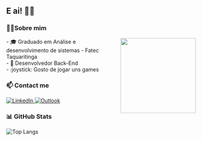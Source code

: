 
## E ai! 👋🏼
### :superhero_man:Sobre mim
<img align='right' src='https://media1.giphy.com/media/citBl9yPwnUOs/giphy.gif?cid=de9bf95ez3x89k1yxi61a900v4qrfqm65v9vrz1zj337o7fu&ep=v1_gifs_search&rid=giphy.gif&ct=g' width='200"'>
- 🎓 Graduado em Análise e desenvolvimento de sistemas - Fatec Taquaritinga <br>
- 🚀 Desenvolvedor Back-End<br>
- 	:joystick: Gosto de jogar uns games <br>

### 📫 Contact me
<a href="https://www.linkedin.com/in/raul-avezu/">
    <img src="https://img.shields.io/badge/LinkedIn-0077B5?style=for-the-badge&logo=linkedin&logoColor=white" alt="LinkedIn"">
  </a> <a href="mailto:raul.taqua@hotmail.com"> <img src="https://img.shields.io/badge/Microsoft_Outlook-0078D4?style=for-the-badge&logo=microsoft-outlook&logoColor=white" alt="Outlook"></a>
  
### 📊 GitHub Stats
![Top Langs](https://github-readme-stats.vercel.app/api/top-langs/?username=RaulAvezu&hide=TeX&layout=compact)
